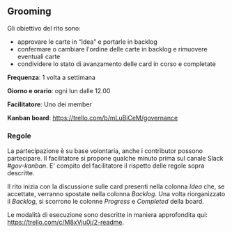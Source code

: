 Grooming
---------------------

Gli obiettivo del rito sono:

- approvare le carte in “idea” e portarle in backlog
- confermare o cambiare l'ordine delle carte in backlog e rimuovere eventuali carte
- condividere lo stato di avanzamento delle card in corso e completate

**Frequenza**: 1 volta a settimana 

**Giorno e orario**: ogni lun dalle 12.00

**Facilitatore**: Uno dei member

**Kanban board**: https://trello.com/b/mLuBiCeM/governance

### Regole

La partecipazione è su base volontaria, anche i contributor possono partecipare. Il facilitatore si propone qualche minuto prima sul canale Slack *#gov-kanban*. E' compito del facilitatore il rispetto delle regole sopra descritte.

Il rito inizia con la discussione sulle card presenti nella colonna *Idea* che, se accettate, verranno spostate nella colonna *Backlog*. Una volta riorganizzato il *Backlog*, si scorrono le colonne *Progress* e *Completed* della board. 

Le modalità di esecuzione sono descritte in maniera approfondita qui: https://trello.com/c/M8xVju0j/2-readme.
